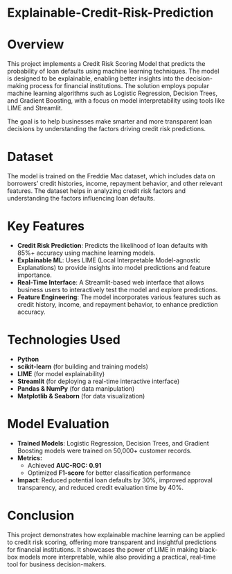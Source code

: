 # Explainable-Credit-Risk-Prediction
# Overview
This project implements a Credit Risk Scoring Model that predicts the probability of loan defaults using machine learning techniques. The model is designed to be explainable, enabling better insights into the decision-making process for financial institutions. The solution employs popular machine learning algorithms such as Logistic Regression, Decision Trees, and Gradient Boosting, with a focus on model interpretability using tools like LIME and Streamlit.

The goal is to help businesses make smarter and more transparent loan decisions by understanding the factors driving credit risk predictions.

# Dataset
The model is trained on the Freddie Mac dataset, which includes data on borrowers’ credit histories, income, repayment behavior, and other relevant features. The dataset helps in analyzing credit risk factors and understanding the factors influencing loan defaults.

# Key Features
- **Credit Risk Prediction**: Predicts the likelihood of loan defaults with 85%+ accuracy using machine learning models.
- **Explainable ML**: Uses LIME (Local Interpretable Model-agnostic Explanations) to provide insights into model predictions and feature importance.
- **Real-Time Interface**: A Streamlit-based web interface that allows business users to interactively test the model and explore predictions.
- **Feature Engineering**: The model incorporates various features such as credit history, income, and repayment behavior, to enhance prediction accuracy.

# Technologies Used
- **Python**
- **scikit-learn** (for building and training models)
- **LIME** (for model explainability)
- **Streamlit** (for deploying a real-time interactive interface)
- **Pandas & NumPy** (for data manipulation)
- **Matplotlib & Seaborn** (for data visualization)

# Model Evaluation
- **Trained Models**: Logistic Regression, Decision Trees, and Gradient Boosting models were trained on 50,000+ customer records.
- **Metrics:**  
  - Achieved **AUC-ROC: 0.91**
  - Optimized **F1-score** for better classification performance
- **Impact**: Reduced potential loan defaults by 30%, improved approval transparency, and reduced credit evaluation time by 40%.

# Conclusion
This project demonstrates how explainable machine learning can be applied to credit risk scoring, offering more transparent and insightful predictions for financial institutions. It showcases the power of LIME in making black-box models more interpretable, while also providing a practical, real-time tool for business decision-makers.
